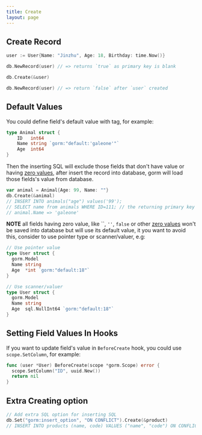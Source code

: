 ```yaml
---
title: Create
layout: page
---
```

## Create Record

```go
user := User{Name: "Jinzhu", Age: 18, Birthday: time.Now()}

db.NewRecord(user) // => returns `true` as primary key is blank

db.Create(&user)

db.NewRecord(user) // => return `false` after `user` created
```

## Default Values

You could define field's default value with tag, for example:

```go
type Animal struct {
    ID   int64
    Name string `gorm:"default:'galeone'"`
    Age  int64
}
```

Then the inserting SQL will exclude those fields that don't have value or having [zero values](https://tour.golang.org/basics/12), after insert the record into database, gorm will load those fields's value from database.

```go
var animal = Animal{Age: 99, Name: ""}
db.Create(&animal)
// INSERT INTO animals("age") values('99');
// SELECT name from animals WHERE ID=111; // the returning primary key is 111
// animal.Name => 'galeone'
```

**NOTE** all fields having zero value, like ``, `''`, `false` or other [zero values](https://tour.golang.org/basics/12) won't be saved into database but will use its default value, it you want to avoid this, consider to use pointer type or scanner/valuer, e.g:

```go
// Use pointer value
type User struct {
  gorm.Model
  Name string
  Age  *int `gorm:"default:18"`
}

// Use scanner/valuer
type User struct {
  gorm.Model
  Name string
  Age  sql.NullInt64 `gorm:"default:18"`
}
```

## Setting Field Values In Hooks

If you want to update field's value in `BeforeCreate` hook, you could use `scope.SetColumn`, for example:

```go
func (user *User) BeforeCreate(scope *gorm.Scope) error {
  scope.SetColumn("ID", uuid.New())
  return nil
}
```

## Extra Creating option

```go
// Add extra SQL option for inserting SQL
db.Set("gorm:insert_option", "ON CONFLICT").Create(&product)
// INSERT INTO products (name, code) VALUES ("name", "code") ON CONFLICT;
```